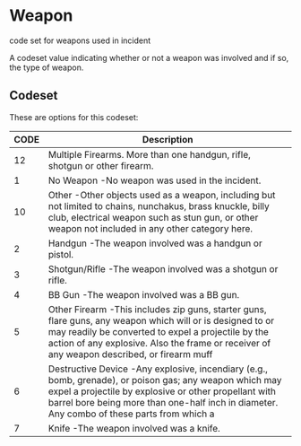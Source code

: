 
# Weapon

code set for weapons used in incident

A codeset value indicating whether or not a weapon was involved and if so, the type of weapon.

## Codeset

These are options for this codeset:

|   CODE | Description                                                                                                                                                                                                                                                     |
|--------|-----------------------------------------------------------------------------------------------------------------------------------------------------------------------------------------------------------------------------------------------------------------|
|     12 | Multiple Firearms. More than one handgun, rifle, shotgun or other firearm.                                                                                                                                                                                      |
|      1 | No Weapon -No weapon was used in the incident.                                                                                                                                                                                                                  |
|     10 | Other -Other objects used as a weapon, including but not limited to chains, nunchakus, brass knuckle, billy club, electrical weapon such as stun gun, or other weapon not included in any other category here.                                                  |
|      2 | Handgun -The weapon involved was a handgun or pistol.                                                                                                                                                                                                           |
|      3 | Shotgun/Rifle -The weapon involved was a shotgun or rifle.                                                                                                                                                                                                      |
|      4 | BB Gun -The weapon involved was a BB gun.                                                                                                                                                                                                                       |
|      5 | Other Firearm -This includes zip guns, starter guns, flare guns, any weapon which will or is designed to or may readily be converted to expel a projectile by the action of any explosive.  Also the frame or receiver of any weapon described, or firearm muff |
|      6 | Destructive Device -Any explosive, incendiary (e.g., bomb, grenade), or poison gas; any weapon which may expel a projectile by explosive or other propellant with barrel bore being more than one-half inch in diameter. Any combo of these parts from which a  |
|      7 | Knife -The weapon involved was a knife.                                                                                                                                                                                                                         |

    